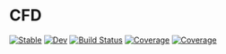 # CFD

[![Stable](https://img.shields.io/badge/docs-stable-blue.svg)](https://iwatani.github.io/CFD.jl/stable/)
[![Dev](https://img.shields.io/badge/docs-dev-blue.svg)](https://iwatani.github.io/CFD.jl/dev/)
[![Build Status](https://github.com/iwatani/CFD.jl/actions/workflows/CI.yml/badge.svg?branch=main)](https://github.com/iwatani/CFD.jl/actions/workflows/CI.yml?query=branch%3Amain)
[![Coverage](https://codecov.io/gh/iwatani/CFD.jl/branch/main/graph/badge.svg)](https://codecov.io/gh/iwatani/CFD.jl)
[![Coverage](https://coveralls.io/repos/github/iwatani/CFD.jl/badge.svg?branch=main)](https://coveralls.io/github/iwatani/CFD.jl?branch=main)
